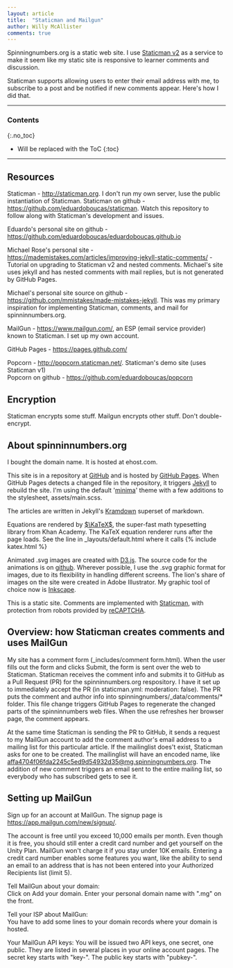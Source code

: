 ```yaml
---
layout: article
title:  "Staticman and Mailgun"
author: Willy McAllister
comments: true
---
```


Spinningnumbers.org is a static web site. I use [Staticman v2](https://staticman.net) as a service to make it seem like my static site is responsive to learner comments and discussion.

Staticman supports allowing users to enter their email address with me, to subscribe to a post and be notified if new comments appear. Here's how I did that.


----

### Contents
{:.no_toc}

* Will be replaced with the ToC
{:toc}

----

## Resources

Staticman - http://staticman.org. I don't run my own server, Iuse the public instantiation of Staticman. 
Staticman on github - https://github.com/eduardoboucas/staticman. Watch this repository to follow along with Staticman's development and issues.   

Eduardo's personal site on github - https://github.com/eduardoboucas/eduardoboucas.github.io  

Michael Rose's personal site - https://mademistakes.com/articles/improving-jekyll-static-comments/ - Tutorial on upgrading to Staticman v2 and nested comments. Michael's site uses jekyll and has nested comments with mail replies, but is not generated by GitHub Pages. 

Michael's personal site source on github - https://github.com/mmistakes/made-mistakes-jekyll. This was my primary inspiration for implementing Staticman, comments, and mail for spinninnumbers.org.

MailGun - https://www.mailgun.com/, an ESP (email service provider) known to Staticman. I set up my own account. 

GitHub Pages - https://pages.github.com/

Popcorn - http://popcorn.staticman.net/. Staticman's demo site (uses Staticman v1)  
Popcorn on github - https://github.com/eduardoboucas/popcorn  

## Encryption

Staticman encrypts some stuff. 
Mailgun encrypts other stuff. 
Don't double-encrypt.  

## About spinninnumbers.org

I bought the domain name. It is hosted at ehost.com.

This site is in a repository at [GitHub](https://github.com/willymcallister/spinningnumbers) and is hosted by [GitHub Pages](https://pages.github.com/). When GitHub Pages detects a changed file in the repository, it triggers [Jekyll](https://jekyllrb.com/) to rebuild the site. I'm using the default '[minima](https://github.com/jekyll/minima)' theme with a few additions to the stylesheet, assets/main.scss. 

The articles are written in Jekyll's [Kramdown](https://kramdown.gettalong.org/documentation.html) superset of markdown. 

Equations are rendered by [$\KaTeX$](https://khan.github.io/KaTeX/), the super-fast math typesetting library from Khan Academy. The KaTeX equation renderer runs after the page loads. See the line in _layouts/default.html where it calls {% include katex.html  %}

Animated .svg images are created with [D3.js](http://d3js.org). The source code for the animations is on [github](https://github.com/willymcallister/spinningnumbers/tree/master/assets/d3). Wherever possible, I use the .svg graphic format for images, due to its flexibility in handling different screens. The lion's share of images on the site were created in Adobe Illustrator. My graphic tool of choice now is [Inkscape](https://inkscape.org/).

This is a static site. Comments are implemented with [Staticman](https://staticman.net/), with protection from robots provided by [reCAPTCHA](https://www.google.com/recaptcha/intro/). 

## Overview: how Staticman creates comments and uses MailGun

My site has a comment form (\_includes/comment form.html). When the user fills out the form and clicks Submit, the form is sent over the web to Staticman. Staticman receives the comment info and submits it to GitHub as a Pull Request (PR) for the spinninnumbers.org respository. I have it set up to immediately accept the PR (in staticman.yml: moderation: false). The PR puts the comment and author info into spinningnumbers/\_data/comments/* folder. This file change triggers GitHub Pages to regenerate the changed parts of the spinninnumbers web files. When the use refreshes her browser page, the comment appears. 

At the same time Staticman is sending the PR to GitHub, it sends a request to my MailGun account to add the comment author's email address to a mailing list for this particular article. If the mailinglist does't exist, Staticman asks for one to be created. The mailinglist will have an encoded name, like affa4704f06fda2245c5ed9d54932d35@mg.spinningnumbers.org. The addition of new comment triggers an email sent to the entire mailing list, so everybody who has subscribed gets to see it.


## Setting up MailGun

Sign up for an account at MailGun. The signup page is https://app.mailgun.com/new/signup/. 

The account is free until you exceed 10,000 emails per month. Even though it is free, you should still enter a credit card number and get yourself on the Unity Plan. MailGun won't charge it if you stay under 10K emails. Entering a credit card number enables some features you want, like the ability to send an email to an address that is has not been entered into your Authorized Recipients list (limit 5). 

Tell MailGun about your domain:   
Click on Add your domain. Enter your personal domain name with ".mg" on the front. 

Tell your ISP about MailGun:  
You have to add some lines to your domain records where your domain is hosted. 


Your MailGun API keys:
You will be issued two API keys, one secret, one public. They are listed in several places in your online account pages. The secret key starts with "key-". The public key starts with "pubkey-". 
